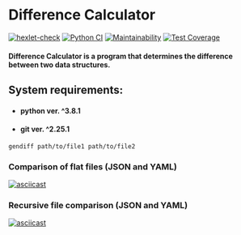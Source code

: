 # Difference Calculator

[![hexlet-check](https://github.com/vl-gush/python-project-50/actions/workflows/hexlet-check.yml/badge.svg)](https://github.com/vl-gush/python-project-50/actions/workflows/hexlet-check.yml)
[![Python CI](https://github.com/vl-gush/python-project-50/actions/workflows/pyci.yml/badge.svg)](https://github.com/vl-gush/python-project-50/actions/workflows/pyci.yml)
[![Maintainability](https://api.codeclimate.com/v1/badges/afda2d2afa312e29cb50/maintainability)](https://codeclimate.com/github/vl-gush/python-project-50/maintainability)
[![Test Coverage](https://api.codeclimate.com/v1/badges/afda2d2afa312e29cb50/test_coverage)](https://codeclimate.com/github/vl-gush/python-project-50/test_coverage)

#### Difference Calculator is a program that determines the difference between two data structures.

## System requirements:
* #### python ver. ^3.8.1
* #### git ver. ^2.25.1

```
gendiff path/to/file1 path/to/file2
```
### Comparison of flat files (JSON and YAML)
[![asciicast](https://asciinema.org/a/YVQ7blLVGhCbnqQ6uXmw4UPMt.png)](https://asciinema.org/a/YVQ7blLVGhCbnqQ6uXmw4UPMt)

### Recursive file comparison (JSON and YAML)
[![asciicast](https://asciinema.org/a/c2YxaRrnaCDWZP6IToIOWCQpt.png)](https://asciinema.org/a/c2YxaRrnaCDWZP6IToIOWCQpt)